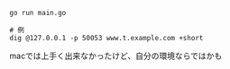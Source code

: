 ```shell
go run main.go
```


```shell
# 例
dig @127.0.0.1 -p 50053 www.t.example.com +short
```

macでは上手く出来なかったけど、自分の環境ならではかも　
